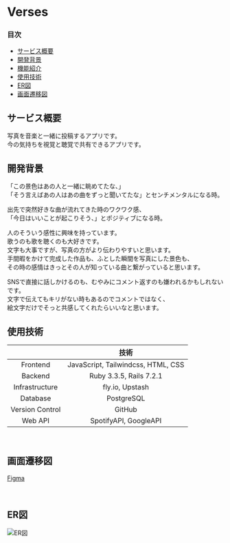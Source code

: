 # Verses  
  
### 目次
 - [サービス概要](#サービス概要)
 - [開発背景](#開発背景)
 - [機能紹介](#機能紹介)
 - [使用技術](#使用技術)
 - [ER図](#ER図)
 - [画面遷移図](#画面遷移図)


 ## サービス概要  
写真を音楽と一緒に投稿するアプリです。  
今の気持ちを視覚と聴覚で共有できるアプリです。  
  
 ## 開発背景
  
「この景色はあの人と一緒に眺めてたな、」  
「そう言えばあの人はあの曲をずっと聞いてたな」とセンチメンタルになる時。  
  
出先で突然好きな曲が流れてきた時のワクワク感、  
「今日はいいことが起こりそう、」とポジティブになる時。  
  
人のそういう感性に興味を持っています。  
歌うのも歌を聴くのも大好きです。  
文字も大事ですが、写真の方がより伝わりやすいと思います。  
手間暇をかけて完成した作品も、ふとした瞬間を写真にした景色も、  
その時の感情はきっとその人が知っている曲と繋がっていると思います。
  
SNSで直接に話しかけるのも、むやみにコメント返すのも嫌われるかもしれないです。  
文字で伝えてもキリがない時もあるのでコメントではなく、  
絵文字だけでそっと共感してくれたらいいなと思います。  
  
  
 ## 使用技術	

|  | 技術 |
|:-----------:|:------------:|
|Frontend|JavaScript, Tailwindcss, HTML, CSS|
|Backend|Ruby 3.3.5, Rails 7.2.1|
|Infrastructure|fly.io, Upstash|
|Database|PostgreSQL|
|Version Control|GitHub|
|Web API|SpotifyAPI, GoogleAPI|  

<br>

 ## 画面遷移図  
[Figma](https://www.figma.com/design/TzTv7FDIYN7R1reTDoCX4H/%E7%94%BB%E9%9D%A2%E9%81%B7%E7%A7%BB%E5%9B%B3?node-id=0-1&node-type=canvas&t=EQ6WUfPjyejrGv1y-0)
  
<br>

 ## ER図
<img src="https://i.gyazo.com/fc8a6cb0de9673c9a4523370260c9a7e.png" alt="ER図">  

